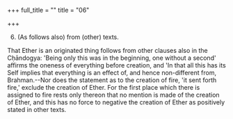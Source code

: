 +++
full_title = ""
title = "06"

+++


6. (As follows also) from (other) texts.

That Ether is an originated thing follows from other clauses also in the Cḥāndogya: 'Being only this was in the beginning, one without a second' affirms the oneness of everything before creation, and 'In that all this has its Self implies that everything is an effect of, and hence non-different from, Brahman.--Nor does the statement as to the creation of fire, 'it sent forth fire,' exclude the creation of Ether. For the first place which there is assigned to fire rests only thereon that no mention is made of the creation of Ether, and this has no force to negative the creation of Ether as positively stated in other texts.

